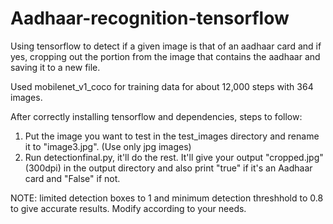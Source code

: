 # Aadhaar-recognition-tensorflow
Using tensorflow to detect if a given image is that of an aadhaar card and if yes, cropping out the portion from the image that contains the aadhaar and saving it to a new file. 

Used mobilenet_v1_coco for training data for about 12,000 steps with 364 images.

After correctly installing tensorflow and dependencies, steps to follow:
1. Put the image you want to test in the test_images directory and rename it to "image3.jpg". (Use only jpg images)
2. Run detectionfinal.py, it'll do the rest. It'll give your output "cropped.jpg" (300dpi)
   in the output directory and also print "true" if it's an Aadhaar card and "False" if not.


NOTE: limited detection boxes to 1 and minimum detection threshhold to 0.8 to give accurate results.
      Modify according to your needs.
